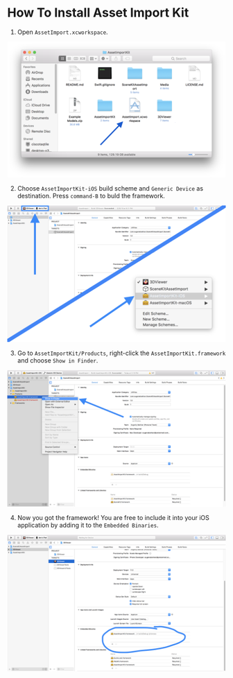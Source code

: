 # How To Install Asset Import Kit

1. Open `AssetImport.xcworkspace`.

![First Step](HowToInstall/1.png)

2. Choose `AssetImportKit-iOS` build scheme and `Generic Device` as destination. Press `command-B` to buld the framework.

![Second Step](HowToInstall/2.png)

3. Go to `AssetImportKit/Products`, right-click the `AssetImportKit.framework` and choose `Show in Finder`.

![Third Step](HowToInstall/3.png)

4. Now you got the framework! You are free to include it into your iOS application by adding it to the `Embedded Binaries`.

![Forth Step](HowToInstall/4.png)
